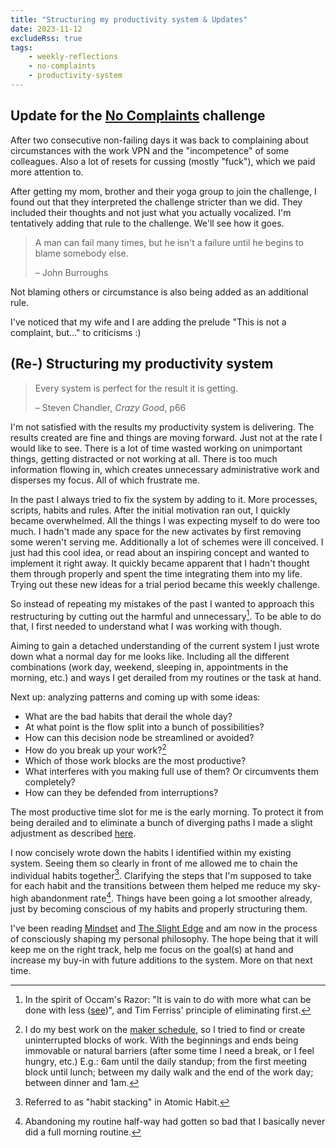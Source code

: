 ```yaml
---
title: "Structuring my productivity system & Updates"
date: 2023-11-12
excludeRss: true
tags:
    - weekly-reflections
    - no-complaints
    - productivity-system
---
```


## Update for the [No Complaints](/tags/no-complaints) challenge

After two consecutive non-failing days it was back to complaining about
circumstances with the work VPN and the "incompetence" of some colleagues.
Also a lot of resets for cussing (mostly "fuck"), which we paid more attention to.

After getting my mom, brother and their yoga group to join the challenge, I
found out that they interpreted the challenge stricter than we did.
They included their thoughts and not just what you actually vocalized.
I'm tentatively adding that rule to the challenge. We'll see how it goes.

> A man can fail many times, but he isn't a failure until he begins to blame
> somebody else.
>
> – John Burroughs

Not blaming others or circumstance is also being added as an additional rule.

I've noticed that my wife and I are adding the prelude "This is not a complaint,
but…" to criticisms :)

## (Re-) Structuring my productivity system

> Every system is perfect for the result it is getting.
>
> – Steven Chandler, *Crazy Good*, p66

I'm not satisfied with the results my productivity system is delivering.
The results created are fine and things are moving forward.
Just not at the rate I would like to see.
There is a lot of time wasted working on unimportant things, getting
distracted or not working at all.
There is too much information flowing in, which creates unnecessary
administrative work and disperses my focus.
All of which frustrate me.

In the past I always tried to fix the system by adding to it.
More processes, scripts, habits and rules.
After the initial motivation ran out, I quickly became overwhelmed.
All the things I was expecting myself to do were too much.
I hadn't made any space for the new activates by first removing some weren't serving me.
Additionally a lot of schemes were ill conceived.
I just had this cool idea, or read about an inspiring concept and wanted to implement
it right away.
It quickly became apparent that I hadn't thought them through properly and spent
the time integrating them into my life.
Trying out these new ideas for a trial period became this weekly challenge.

So instead of repeating my mistakes of the past I wanted to approach this
restructuring by cutting out the harmful and unnecessary[^occ].
To be able to do that, I first needed to understand what I was working with though.

Aiming to gain a detached understanding of the current system I just wrote down what a
normal day for me looks like. Including all the different combinations (work day,
weekend, sleeping in, appointments in the morning, etc.) and ways I get derailed
from my routines or the task at hand.

Next up: analyzing patterns and coming up with some ideas:
- What are the bad habits that derail the whole day?
- At what point is the flow split into a bunch of possibilities?
- How can this decision node be streamlined or avoided?
- How do you break up your work?[^bw]
- Which of those work blocks are the most productive?
- What interferes with you making full use of them? Or circumvents them
completely?
- How can they be defended from interruptions?

The most productive time slot for me is the early morning.
To protect it from being derailed and to eliminate a bunch of diverging paths I
made a slight adjustment as described [here](2023-44).

I now concisely wrote down the habits I identified within my existing system.
Seeing them so clearly in front of me allowed me to chain the individual habits
together[^hs]. Clarifying the steps that I'm supposed to take for each habit and
the transitions between them helped me reduce my sky-high abandonment rate[^1].
Things have been going a lot smoother already, just by becoming conscious
of my habits and properly structuring them.

I've been reading [Mindset](https://www.goodreads.com/book/show/40745.Mindset)
and [The Slight Edge](https://www.goodreads.com/book/show/590652.The_Slight_Edge) and am now
in the process of consciously shaping my personal philosophy.
The hope being that it will keep me on the right track, help me focus on the
goal(s) at hand and increase my buy-in with future additions to the system.
More on that next time.

[^hs]: Referred to as "habit stacking" in Atomic Habit.
[^1]: Abandoning my routine half-way had gotten so bad that I basically never did a
    full morning routine.
[^bw]: I do my best work on the [maker schedule](https://paulgraham.com/makersschedule.html), so I
    tried to find or create uninterrupted blocks of work.
    With the beginnings and ends being immovable
    or natural barriers (after some time I need a break, or I feel hungry, etc.)
    E.g.: 6am until the daily standup; from the first meeting block until lunch;
    between my daily walk and the end of the work day; between dinner and 1am.
[^occ]: In the spirit of Occam's Razor: "It is vain to do with more what can
be done with less ([see](https://en.wikipedia.org/wiki/Occam's_razor))", and Tim Ferriss' principle of eliminating first.
